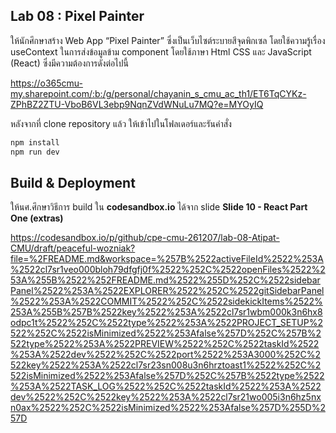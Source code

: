 ## Lab 08 : Pixel Painter

ให้นักศึกษาสร้าง Web App “Pixel Painter” ซึ่งเป็นเว็บไซต์ระบายสีจุดพิกเซล โดยใช้ความรู้เรื่อง useContext ในการส่งข้อมูลข้าม component โดยใช้ภาษา Html CSS และ JavaScript (React) ซึ่งมีความต้องการดังต่อไปนี้

https://o365cmu-my.sharepoint.com/:b:/g/personal/chayanin_s_cmu_ac_th1/ET6TqCYKz-ZPhBZ2ZTU-VboB6VL3ebp9NqnZVdWNuLu7MQ?e=MYOyIQ

หลังจากที่ clone repository แล้ว ให้เข้าไปในโฟลเดอร์และรันคำสั่ง

```bash
npm install
npm run dev
```

## Build & Deployment

ให้นศ.ศึกษาวิธีการ build ใน **codesandbox.io** ได้จาก slide **Slide 10 - React Part One (extras)**

https://codesandbox.io/p/github/cpe-cmu-261207/lab-08-Atipat-CMU/draft/peaceful-wozniak?file=%2FREADME.md&workspace=%257B%2522activeFileId%2522%253A%2522cl7sr1veo000bloh79dfgfj0f%2522%252C%2522openFiles%2522%253A%255B%2522%252FREADME.md%2522%255D%252C%2522sidebarPanel%2522%253A%2522EXPLORER%2522%252C%2522gitSidebarPanel%2522%253A%2522COMMIT%2522%252C%2522sidekickItems%2522%253A%255B%257B%2522key%2522%253A%2522cl7sr1wbm000k3n6hx8odpc1t%2522%252C%2522type%2522%253A%2522PROJECT_SETUP%2522%252C%2522isMinimized%2522%253Afalse%257D%252C%257B%2522type%2522%253A%2522PREVIEW%2522%252C%2522taskId%2522%253A%2522dev%2522%252C%2522port%2522%253A3000%252C%2522key%2522%253A%2522cl7sr23sn008u3n6hrztoast1%2522%252C%2522isMinimized%2522%253Afalse%257D%252C%257B%2522type%2522%253A%2522TASK_LOG%2522%252C%2522taskId%2522%253A%2522dev%2522%252C%2522key%2522%253A%2522cl7sr21wo005i3n6hz5nxn0ax%2522%252C%2522isMinimized%2522%253Afalse%257D%255D%257D
